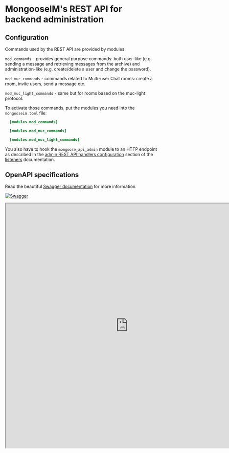 # MongooseIM's REST API for backend administration

## Configuration

Commands used by the REST API are provided by modules:

`mod_commands` - provides general purpose commands: both user-like (e.g. sending a message and retrieving messages from the archive) and administration-like (e.g. create/delete a user and change the password).

`mod_muc_commands` - commands related to Multi-user Chat rooms: create a room, invite users, send a message etc.

`mod_muc_light_commands` - same but for rooms based on the muc-light protocol.

To activate those commands, put the modules you need into the `mongooseim.toml` file:

```toml
  [modules.mod_commands]

  [modules.mod_muc_commands]

  [modules.mod_muc_light_commands]

```

You also have to hook the `mongoose_api_admin` module to an HTTP endpoint as described
in the [admin REST API handlers configuration](../configuration/listen.md#handler-types-rest-api-admin-mongoose_api_admin)
section of the [listeners](../configuration/listen.md) documentation.

## OpenAPI specifications

Read the beautiful [Swagger documentation](https://esl.github.io/MongooseDocs/latest/swagger/index.html) for more information.

[![Swagger](https://nordicapis.com/wp-content/uploads/swagger-Top-Specification-Formats-for-REST-APIs-nordic-apis-sandoval-e1441412425742-300x170.png)](https://esl.github.io/MongooseDocs/latest/swagger/index.html)

<iframe src="https://esl.github.io/MongooseDocs/latest/swagger/index.html"
height="800" width="800" id="swagger-ui-iframe"></iframe>

<script>

$(document).ready(function() {
  if (window.location.host.match("github")){
    path = window.location.pathname.match("(.*)/rest-api/Administration-backend")[1]
    url = window.location.protocol + "//" + window.location.hostname
    finalURL = url + path + "/swagger/index.html"
    $('a[href$="swagger/index.html"]').attr('href', finalURL)
    $('#swagger-ui-iframe').attr('src', finalURL)
  }
})

</script>
